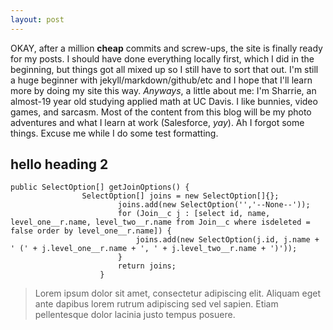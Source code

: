 ```yaml
---
layout: post
---
```

OKAY, after a million **cheap** commits and screw-ups, the site is finally ready for my posts. I should have done everything locally first, which I did in the beginning, but things got all mixed up so I still have to sort that out. I'm still a huge beginner with jekyll/markdown/github/etc and I hope that I'll learn more by doing my site this way. *Anyways*, a little about me: I'm Sharrie, an almost-19 year old studying applied math at UC Davis. I like bunnies, video games, and sarcasm. Most of the content from this blog will be my photo adventures and what I learn at work (Salesforce, *yay*). Ah I forgot some things. Excuse me while I do some test formatting.

<h2>hello heading 2</h2>

<pre><code>public SelectOption[] getJoinOptions() {  
				SelectOption[] joins = new SelectOption[]{};  
						joins.add(new SelectOption('','--None--'));  
						for (Join__c j : [select id, name, level_one__r.name, level_two__r.name from Join__c where isdeleted = false order by level_one__r.name]) {  
							joins.add(new SelectOption(j.id, j.name + ' (' + j.level_one__r.name + ', ' + j.level_two__r.name + ')'));  
						}  
						return joins;  
					}
</code></pre>


<blockquote>
Lorem ipsum dolor sit amet, consectetur adipiscing elit. Aliquam eget ante dapibus lorem rutrum adipiscing sed vel sapien. Etiam pellentesque dolor lacinia justo tempus posuere. 
</blockquote>